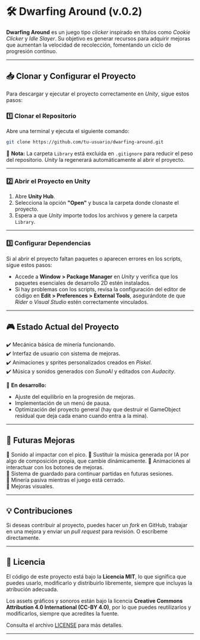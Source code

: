 # 🛠️ Dwarfing Around  (v.0.2)

**Dwarfing Around** es un juego tipo *clicker* inspirado en títulos como *Cookie Clicker* y *Idle Slayer*. Su objetivo es generar recursos para adquirir mejoras que aumentan la velocidad de recolección, fomentando un ciclo de progresión continuo.  

---

## 📥 Clonar y Configurar el Proyecto  

Para descargar y ejecutar el proyecto correctamente en *Unity*, sigue estos pasos:  

### **1️⃣ Clonar el Repositorio**  
Abre una terminal y ejecuta el siguiente comando:  

```bash
git clone https://github.com/tu-usuario/dwarfing-around.git
```

🔹 **Nota:** La carpeta `Library` está excluida en `.gitignore` para reducir el peso del repositorio. *Unity* la regenerará automáticamente al abrir el proyecto.  

---

### **2️⃣ Abrir el Proyecto en Unity**  
1. Abre **Unity Hub**.  
2. Selecciona la opción **"Open"** y busca la carpeta donde clonaste el proyecto.  
3. Espera a que *Unity* importe todos los archivos y genere la carpeta `Library`.  

---

### **3️⃣ Configurar Dependencias**  
Si al abrir el proyecto faltan paquetes o aparecen errores en los scripts, sigue estos pasos:  
- Accede a **Window > Package Manager** en *Unity* y verifica que los paquetes esenciales de desarrollo 2D estén instalados.  
- Si hay problemas con los scripts, revisa la configuración del editor de código en **Edit > Preferences > External Tools**, asegurándote de que *Rider* o *Visual Studio* estén correctamente vinculados.  

---

## 🎮 Estado Actual del Proyecto  
✔️ Mecánica básica de minería funcionando.  
✔️ Interfaz de usuario con sistema de mejoras.  
✔️ Animaciones y sprites personalizados creados en *Piskel*.  
✔️ Música y sonidos generados con *SunoAI* y editados con *Audacity*.

🚧 **En desarrollo:**  
- Ajuste del equilibrio en la progresión de mejoras.  
- Implementación de un menú de pausa.
- Optimización del proyecto general (hay que destruir el GameObject residual que deja cada enano cuando entra a la mina).

---

## 🔮 Futuras Mejoras  
📌 Sonido al impactar con el pico.
📌 Sustituir la música generada por IA por algo de composición propia, que cambie dinámicamente.
📌 Animaciones al interactuar con los botones de mejoras.  
📌 Sistema de guardado para continuar partidas en futuras sesiones.  
📌 Minería pasiva mientras el juego está cerrado.  
📌 Mejoras visuales.

---

## 💡 Contribuciones  
Si deseas contribuir al proyecto, puedes hacer un *fork* en GitHub, trabajar en una mejora y enviar un *pull request* para revisión. O escríbeme directamente.

---

## 📝 Licencia  
El código de este proyecto está bajo la **Licencia MIT**, lo que significa que puedes usarlo, modificarlo y distribuirlo libremente, siempre que incluyas la atribución adecuada.

Los assets gráficos y sonoros están bajo la licencia **Creative Commons Attribution 4.0 International (CC-BY 4.0)**, por lo que puedes reutilizarlos y modificarlos, siempre que acredites la fuente.

Consulta el archivo [LICENSE](LICENSE) para más detalles.

---
